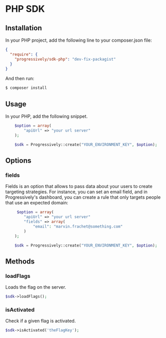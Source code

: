 # PHP SDK

## Installation

In your PHP project, add the following line to your composer.json file:

```json
{
  "require": {
    "progressively/sdk-php": "dev-fix-packagist"
  }
}
```

And then run:

```bash
$ composer install
```

## Usage

In your PHP, add the following snippet.

```php
    $option = array(
        "apiUrl" => "your url server"
    );

    $sdk = Progressively::create("YOUR_ENVIRONMENT_KEY", $option);
```

## Options

### fields

Fields is an option that allows to pass data about your users to create targeting strategies. For instance, you can set an email field, and in Progressively's dashboard, you can create a rule that only targets people that use an expected domain:

```php
     $option = array(
        "apiUrl" => "your url server"
        "fields" => array(
            "email": "marvin.frachet@something.com"
        )
    );

    $sdk = Progressively::create("YOUR_ENVIRONMENT_KEY", $option);
```

## Methods

### loadFlags

Loads the flag on the server.

```php
$sdk->loadFlags();
```

### isActivated

Check if a given flag is activated.

```php
$sdk->isActivated('theFlagKey');
```
